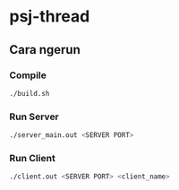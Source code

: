 # psj-thread

## Cara ngerun

### Compile
```sh
./build.sh
```

### Run Server
```sh
./server_main.out <SERVER PORT>
```

### Run Client
```sh
./client.out <SERVER PORT> <client_name>
```
